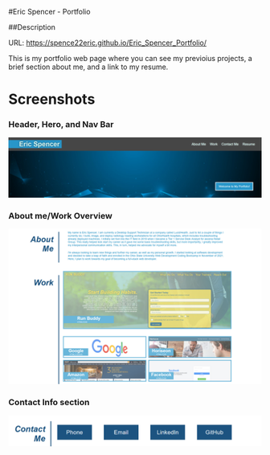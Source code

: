 #Eric Spencer - Portfolio

##Description

URL: https://spence22eric.github.io/Eric_Spencer_Portfolio/

This is my portfolio web page where you can see my previoius projects, a brief section about me, and a link to my resume.

# Screenshots

### Header, Hero, and Nav Bar

![](assets/images/Header-hero-navbar.png)

### About me/Work Overview

![](assets/images/aboutme-and-work.png)

### Contact Info section

![](assets/images/contact-section.png)
